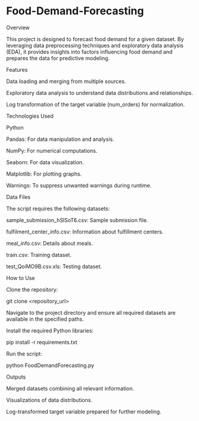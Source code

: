 # Food-Demand-Forecasting
Overview

This project is designed to forecast food demand for a given dataset. By leveraging data preprocessing techniques and exploratory data analysis (EDA), it provides insights into factors influencing food demand and prepares the data for predictive modeling.

Features

Data loading and merging from multiple sources.

Exploratory data analysis to understand data distributions and relationships.

Log transformation of the target variable (num_orders) for normalization.

Technologies Used

Python

Pandas: For data manipulation and analysis.

NumPy: For numerical computations.

Seaborn: For data visualization.

Matplotlib: For plotting graphs.

Warnings: To suppress unwanted warnings during runtime.

Data Files

The script requires the following datasets:

sample_submission_hSlSoT6.csv: Sample submission file.

fulfilment_center_info.csv: Information about fulfillment centers.

meal_info.csv: Details about meals.

train.csv: Training dataset.

test_QoiMO9B.csv.xls: Testing dataset.

How to Use

Clone the repository:

git clone <repository_url>

Navigate to the project directory and ensure all required datasets are available in the specified paths.

Install the required Python libraries:

pip install -r requirements.txt

Run the script:

python FoodDemandForecasting.py

Outputs

Merged datasets combining all relevant information.

Visualizations of data distributions.

Log-transformed target variable prepared for further modeling.
